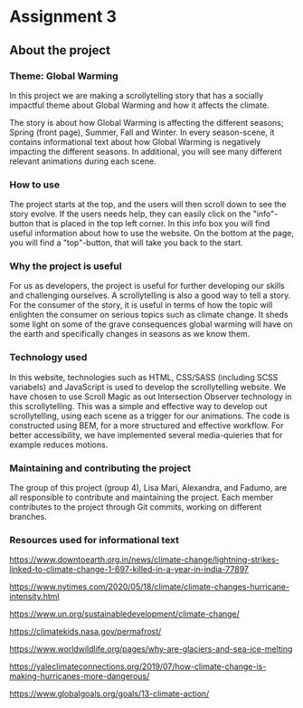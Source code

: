 # Assignment 3

## About the project

### Theme: Global Warming
In this project we are making a scrollytelling story that has a socially impactful theme about Global Warming and how it affects the climate. 

The story is about how Global Warming is affecting the different seasons; Spring (front page), Summer, Fall and Winter. In every season-scene, it contains informational text about how Global Warming is negatively impacting the different seasons. In additional, you will see many different relevant animations during each scene.

### How to use
The project starts at the top, and the users will then scroll down to see the story evolve. 
If the users needs help, they can easily click on the "info"-button that is placed in the top left corner. In this info box you will find useful information about how to use the website. On the bottom at the page, you will find a "top"-button, that will take you back to the start. 


### Why the project is useful
For us as developers, the project is useful for further developing our skills and challenging ourselves. A scrollytelling is also a good way to tell a story. For the consumer of the story, it is useful in terms of how the topic will enlighten the consumer on serious topics such as climate change. It sheds some light on some of the grave consequences global warming will have on the earth and specifically changes in seasons as we know them.

### Technology used
In this website, technologies such as HTML, CSS/SASS (including SCSS variabels) and JavaScript is used to develop the scrollytelling website. We have chosen to use Scroll Magic as out Intersection Observer technology in this scrollytelling. This was a simple and effective way to develop out scrollytelling, using each scene as a trigger for our animations. The code is constructed using BEM, for a more structured and effective workflow. For better accessibility, we have implemented several media-quieries that for example reduces motions. 

### Maintaining and contributing the project
The group of this project (group 4), Lisa Mari, Alexandra, and Fadumo, are all responsible to contribute and maintaining the project. Each member contributes to the project through Git commits, working on different branches. 

### Resources used for informational text
https://www.downtoearth.org.in/news/climate-change/lightning-strikes-linked-to-climate-change-1-697-killed-in-a-year-in-india-77897

https://www.nytimes.com/2020/05/18/climate/climate-changes-hurricane-intensity.html

https://www.un.org/sustainabledevelopment/climate-change/

https://climatekids.nasa.gov/permafrost/

https://www.worldwildlife.org/pages/why-are-glaciers-and-sea-ice-melting

https://yaleclimateconnections.org/2019/07/how-climate-change-is-making-hurricanes-more-dangerous/

https://www.globalgoals.org/goals/13-climate-action/

